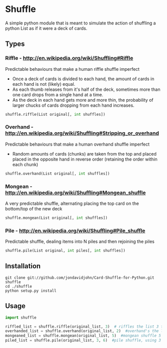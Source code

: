 # Shuffle

A simple python module that is meant to simulate the action of shuffling
a python List as if it were a deck of cards.

## Types

### Riffle - http://en.wikipedia.org/wiki/Shuffling#Riffle

  Predictable behaviours that make a human riffle shuffle imperfect

  - Once a deck of cards is divided to each hand, the amount of cards in each hand is not (likely) equal.
  - As each thumb releases from it's half of the deck, sometimes more than one card drops from a single hand at a time.
  - As the deck in each hand gets more and more thin, the probability of larger chucks of cards dropping from each hand increases.

```python
shuffle.riffle(List original[, int shuffles])
```

### Overhand - http://en.wikipedia.org/wiki/Shuffling#Stripping_or_overhand

  Predictable behaviours that make a human overhand shuffle imperfect

  - Random amounts of cards (chunks) are taken from the top and placed placed in the opposite hand in reverse order (retaining the order within each chunk)

```python
shuffle.overhand(List original[, int shuffles])
```

### Mongean - http://en.wikipedia.org/wiki/Shuffling#Mongean_shuffle

  A very predictable shuffle, alternating placing the top card on the bottom/top of the new deck

```python
shuffle.mongean(List original[, int shuffles])
```

### Pile - http://en.wikipedia.org/wiki/Shuffling#Pile_shuffle

  Predictable shuffle, dealing items into N piles and then rejoining the piles


```python
shuffle.pile(List original, int piles[, int shuffles])
```


## Installation

```
git clone git://github.com/jondavidjohn/Card-Shuffle-for-Python.git shuffle
cd ./shuffle
python setup.py install
```

## Usage

```python
import shuffle

riffled_list = shuffle.riffle(original_list, 3)  # riffles the list 3 times
overhanded_list = shuffle.overhand(original_list, 2)  #overhand's the list 2 times
mongeaned_list = shuffle.mongean(original_list, 5)  #mongean shuffle 5 times
piled_list = shuffle.pile(original_list, 3, 6)  #pile shuffle, using 3 piles, 6 times
```